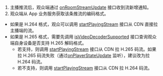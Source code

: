 1. 主播推流后，观众端通过 [onRoomStreamUpdate](@onRoomStreamUpdate) 接口收到流新增通知。
2. 观众端从 App 业务服务获取该条推流的编码格式。
- 如果是 H.264 格式，观众可以调用 [startPlayingStream](@startPlayingStream) 接口从 CDN 直接拉主播端的流。
- 如果是 H.265 格式，需要先调用 [isVideoDecoderSupported](@isVideoDecoderSupported) 接口查询观众端自身设备是否支持 H.265 解码格式。
    - 若支持，则调用 [startPlayingStream](@startPlayingStream) 接口从 CDN 拉 H.265 码流。如果拉 H.265 码流失败（通过[onPlayerStateUpdate](@onPlayerStateUpdate) 监听），建议改为拉 H.264 码流。
    - 若不支持，则调用 [startPlayingStream](@startPlayingStream) 接口从 CDN 拉 H.264 码流。
